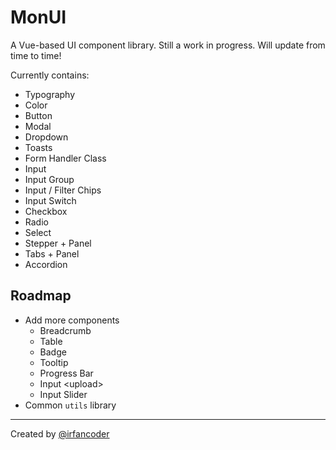 # MonUI

A Vue-based UI component library. Still a work in progress. Will update from time to time!

Currently contains:

- Typography
- Color
- Button
- Modal
- Dropdown
- Toasts
- Form Handler Class
- Input
- Input Group
- Input / Filter Chips
- Input Switch
- Checkbox
- Radio
- Select
- Stepper + Panel
- Tabs + Panel
- Accordion

## Roadmap
- Add more components
    - Breadcrumb
    - Table
    - Badge
    - Tooltip
    - Progress Bar
    - Input &lt;upload>
    - Input Slider
- Common `utils` library

<hr>

Created by [@irfancoder](https://github.com/irfancoder)

